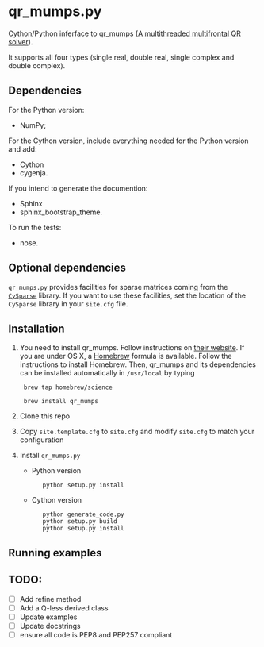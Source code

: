 # qr_mumps.py
Cython/Python inferface to qr_mumps ([A multithreaded multifrontal QR solver](http://buttari.perso.enseeiht.fr/qr_mumps/)).

It supports all four types (single real, double real, single complex and double complex).

## Dependencies

For the Python version:

- NumPy;

For the Cython version, include everything needed for the Python version and add:

- Cython
- cygenja.

If you intend to generate the documention:

- Sphinx
- sphinx_bootstrap_theme.

To run the tests:

- nose.

## Optional dependencies

`qr_mumps.py` provides facilities for sparse matrices coming from the [`CySparse`](https://github.com/PythonOptimizers/cysparse) library.
If you want to use these facilities, set the location of the `CySparse` library in your `site.cfg` file.


## Installation

1. You need to install qr_mumps. Follow instructions on [their website](http://buttari.perso.enseeiht.fr/qr_mumps/).
       If you are under OS X, a [Homebrew](http://brew.sh) formula is available. Follow the instructions to install Homebrew.
       Then, qr_mumps and its dependencies can be installed automatically in `/usr/local` by typing

    	brew tap homebrew/science

    	brew install qr_mumps

2. Clone this repo

3. Copy `site.template.cfg` to `site.cfg` and modify `site.cfg` to match your configuration
    
3. Install `qr_mumps.py`

   - Python version

	        python setup.py install

   - Cython version

            python generate_code.py
    	    python setup.py build
    	    python setup.py install

## Running examples

## TODO:

  - [ ] Add refine method
  - [ ] Add a Q-less derived class
  - [ ] Update examples
  - [ ] Update docstrings
  - [ ] ensure all code is PEP8 and PEP257 compliant
